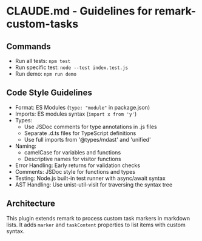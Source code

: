 # CLAUDE.md - Guidelines for remark-custom-tasks

## Commands
- Run all tests: `npm test`
- Run specific test: `node --test index.test.js`
- Run demo: `npm run demo`

## Code Style Guidelines
- Format: ES Modules (`type: "module"` in package.json)
- Imports: ES modules syntax (`import x from 'y'`)
- Types:
  - Use JSDoc comments for type annotations in .js files
  - Separate .d.ts files for TypeScript definitions
  - Use full imports from '@types/mdast' and 'unified'
- Naming:
  - camelCase for variables and functions
  - Descriptive names for visitor functions
- Error Handling: Early returns for validation checks
- Comments: JSDoc style for functions and types
- Testing: Node.js built-in test runner with async/await syntax
- AST Handling: Use unist-util-visit for traversing the syntax tree

## Architecture
This plugin extends remark to process custom task markers in markdown lists.
It adds `marker` and `taskContent` properties to list items with custom syntax.